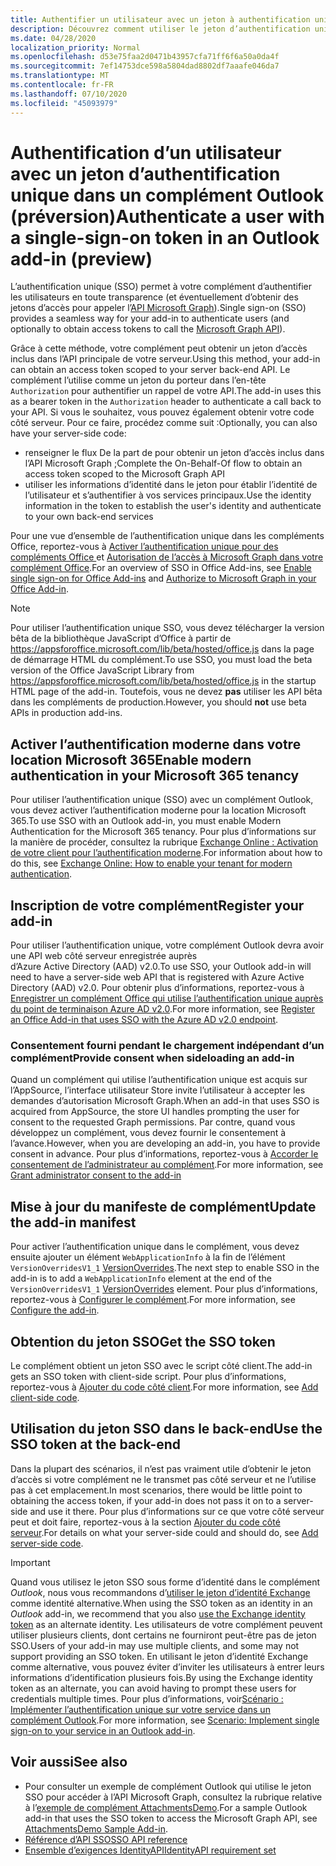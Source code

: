 ```yaml
---
title: Authentifier un utilisateur avec un jeton à authentification unique
description: Découvrez comment utiliser le jeton d’authentification unique fourni par un complément Outlook pour implémenter l’authentification unique (SSO) sur votre service.
ms.date: 04/28/2020
localization_priority: Normal
ms.openlocfilehash: d53e75faa2d0471b43957cfa71ff6f6a50a0da4f
ms.sourcegitcommit: 7ef14753dce598a5804dad8802df7aaafe046da7
ms.translationtype: MT
ms.contentlocale: fr-FR
ms.lasthandoff: 07/10/2020
ms.locfileid: "45093979"
---
```

# <a name="authenticate-a-user-with-a-single-sign-on-token-in-an-outlook-add-in-preview"></a><span data-ttu-id="98e03-103">Authentification d’un utilisateur avec un jeton d’authentification unique dans un complément Outlook (préversion)</span><span class="sxs-lookup"><span data-stu-id="98e03-103">Authenticate a user with a single-sign-on token in an Outlook add-in (preview)</span></span>

<span data-ttu-id="98e03-104">L’authentification unique (SSO) permet à votre complément d’authentifier les utilisateurs en toute transparence (et éventuellement d’obtenir des jetons d’accès pour appeler l’[API Microsoft Graph](/graph/overview)).</span><span class="sxs-lookup"><span data-stu-id="98e03-104">Single sign-on (SSO) provides a seamless way for your add-in to authenticate users (and optionally to obtain access tokens to call the [Microsoft Graph API](/graph/overview)).</span></span>

<span data-ttu-id="98e03-105">Grâce à cette méthode, votre complément peut obtenir un jeton d’accès inclus dans l’API principale de votre serveur.</span><span class="sxs-lookup"><span data-stu-id="98e03-105">Using this method, your add-in can obtain an access token scoped to your server back-end API.</span></span> <span data-ttu-id="98e03-106">Le complément l’utilise comme un jeton du porteur dans l’en-tête `Authorization` pour authentifier un rappel de votre API.</span><span class="sxs-lookup"><span data-stu-id="98e03-106">The add-in uses this as a bearer token in the `Authorization` header to authenticate a call back to your API.</span></span> <span data-ttu-id="98e03-107">Si vous le souhaitez, vous pouvez également obtenir votre code côté serveur. Pour ce faire, procédez comme suit :</span><span class="sxs-lookup"><span data-stu-id="98e03-107">Optionally, you can also have your server-side code:</span></span>

- <span data-ttu-id="98e03-108">renseigner le flux De la part de pour obtenir un jeton d’accès inclus dans l’API Microsoft Graph ;</span><span class="sxs-lookup"><span data-stu-id="98e03-108">Complete the On-Behalf-Of flow to obtain an access token scoped to the Microsoft Graph API</span></span>
- <span data-ttu-id="98e03-109">utiliser les informations d’identité dans le jeton pour établir l’identité de l’utilisateur et s’authentifier à vos services principaux.</span><span class="sxs-lookup"><span data-stu-id="98e03-109">Use the identity information in the token to establish the user's identity and authenticate to your own back-end services</span></span>

<span data-ttu-id="98e03-110">Pour une vue d’ensemble de l’authentification unique dans les compléments Office, reportez-vous à [Activer l’authentification unique pour des compléments Office ](../develop/sso-in-office-add-ins.md) et [Autorisation de l’accès à Microsoft Graph dans votre complément Office](../develop/authorize-to-microsoft-graph.md).</span><span class="sxs-lookup"><span data-stu-id="98e03-110">For an overview of SSO in Office Add-ins, see [Enable single sign-on for Office Add-ins](../develop/sso-in-office-add-ins.md) and [Authorize to Microsoft Graph in your Office Add-in](../develop/authorize-to-microsoft-graph.md).</span></span>

> [!NOTE]
> <span data-ttu-id="98e03-111">Pour utiliser l’authentification unique SSO, vous devez télécharger la version bêta de la bibliothèque JavaScript d’Office à partir de https://appsforoffice.microsoft.com/lib/beta/hosted/office.js dans la page de démarrage HTML du complément.</span><span class="sxs-lookup"><span data-stu-id="98e03-111">To use SSO, you must load the beta version of the Office JavaScript Library from https://appsforoffice.microsoft.com/lib/beta/hosted/office.js in the startup HTML page of the add-in.</span></span> <span data-ttu-id="98e03-112">Toutefois, vous ne devez **pas** utiliser les API bêta dans les compléments de production.</span><span class="sxs-lookup"><span data-stu-id="98e03-112">However, you should **not** use beta APIs in production add-ins.</span></span>

## <a name="enable-modern-authentication-in-your-microsoft-365-tenancy"></a><span data-ttu-id="98e03-113">Activer l’authentification moderne dans votre location Microsoft 365</span><span class="sxs-lookup"><span data-stu-id="98e03-113">Enable modern authentication in your Microsoft 365 tenancy</span></span>

<span data-ttu-id="98e03-114">Pour utiliser l’authentification unique (SSO) avec un complément Outlook, vous devez activer l’authentification moderne pour la location Microsoft 365.</span><span class="sxs-lookup"><span data-stu-id="98e03-114">To use SSO with an Outlook add-in, you must enable Modern Authentication for the Microsoft 365 tenancy.</span></span> <span data-ttu-id="98e03-115">Pour plus d’informations sur la manière de procéder, consultez la rubrique [Exchange Online : Activation de votre client pour l’authentification moderne](https://social.technet.microsoft.com/wiki/contents/articles/32711.exchange-online-how-to-enable-your-tenant-for-modern-authentication.aspx).</span><span class="sxs-lookup"><span data-stu-id="98e03-115">For information about how to do this, see [Exchange Online: How to enable your tenant for modern authentication](https://social.technet.microsoft.com/wiki/contents/articles/32711.exchange-online-how-to-enable-your-tenant-for-modern-authentication.aspx).</span></span>

## <a name="register-your-add-in"></a><span data-ttu-id="98e03-116">Inscription de votre complément</span><span class="sxs-lookup"><span data-stu-id="98e03-116">Register your add-in</span></span>

<span data-ttu-id="98e03-117">Pour utiliser l’authentification unique, votre complément Outlook devra avoir une API web côté serveur enregistrée auprès d’Azure Active Directory (AAD) v2.0.</span><span class="sxs-lookup"><span data-stu-id="98e03-117">To use SSO, your Outlook add-in will need to have a server-side web API that is registered with Azure Active Directory (AAD) v2.0.</span></span> <span data-ttu-id="98e03-118">Pour obtenir plus d’informations, reportez-vous à [Enregistrer un complément Office qui utilise l’authentification unique auprès du point de terminaison Azure AD v2.0](../develop/register-sso-add-in-aad-v2.md).</span><span class="sxs-lookup"><span data-stu-id="98e03-118">For more information, see [Register an Office Add-in that uses SSO with the Azure AD v2.0 endpoint](../develop/register-sso-add-in-aad-v2.md).</span></span>

### <a name="provide-consent-when-sideloading-an-add-in"></a><span data-ttu-id="98e03-119">Consentement fourni pendant le chargement indépendant d’un complément</span><span class="sxs-lookup"><span data-stu-id="98e03-119">Provide consent when sideloading an add-in</span></span>

<span data-ttu-id="98e03-120">Quand un complément qui utilise l’authentification unique est acquis sur l’AppSource, l’interface utilisateur Store invite l’utilisateur à accepter les demandes d’autorisation Microsoft Graph.</span><span class="sxs-lookup"><span data-stu-id="98e03-120">When an add-in that uses SSO is acquired from AppSource, the store UI handles prompting the user for consent to the requested Graph permissions.</span></span> <span data-ttu-id="98e03-121">Par contre, quand vous développez un complément, vous devez fournir le consentement à l’avance.</span><span class="sxs-lookup"><span data-stu-id="98e03-121">However, when you are developing an add-in, you have to provide consent in advance.</span></span> <span data-ttu-id="98e03-122">Pour plus d’informations, reportez-vous à [Accorder le consentement de l’administrateur au complément](../develop/grant-admin-consent-to-an-add-in.md).</span><span class="sxs-lookup"><span data-stu-id="98e03-122">For more information, see [Grant administrator consent to the add-in](../develop/grant-admin-consent-to-an-add-in.md)</span></span>

## <a name="update-the-add-in-manifest"></a><span data-ttu-id="98e03-123">Mise à jour du manifeste de complément</span><span class="sxs-lookup"><span data-stu-id="98e03-123">Update the add-in manifest</span></span>

<span data-ttu-id="98e03-124">Pour activer l’authentification unique dans le complément, vous devez ensuite ajouter un élément `WebApplicationInfo` à la fin de l’élément `VersionOverridesV1_1` [VersionOverrides](../reference/manifest/versionoverrides.md).</span><span class="sxs-lookup"><span data-stu-id="98e03-124">The next step to enable SSO in the add-in is to add a `WebApplicationInfo` element at the end of the `VersionOverridesV1_1` [VersionOverrides](../reference/manifest/versionoverrides.md) element.</span></span> <span data-ttu-id="98e03-125">Pour plus d’informations, reportez-vous à [Configurer le complément](../develop/sso-in-office-add-ins.md#configure-the-add-in).</span><span class="sxs-lookup"><span data-stu-id="98e03-125">For more information, see [Configure the add-in](../develop/sso-in-office-add-ins.md#configure-the-add-in).</span></span>

## <a name="get-the-sso-token"></a><span data-ttu-id="98e03-126">Obtention du jeton SSO</span><span class="sxs-lookup"><span data-stu-id="98e03-126">Get the SSO token</span></span>

<span data-ttu-id="98e03-127">Le complément obtient un jeton SSO avec le script côté client.</span><span class="sxs-lookup"><span data-stu-id="98e03-127">The add-in gets an SSO token with client-side script.</span></span> <span data-ttu-id="98e03-128">Pour plus d’informations, reportez-vous à [Ajouter du code côté client](../develop/sso-in-office-add-ins.md#add-client-side-code).</span><span class="sxs-lookup"><span data-stu-id="98e03-128">For more information, see [Add client-side code](../develop/sso-in-office-add-ins.md#add-client-side-code).</span></span>

## <a name="use-the-sso-token-at-the-back-end"></a><span data-ttu-id="98e03-129">Utilisation du jeton SSO dans le back-end</span><span class="sxs-lookup"><span data-stu-id="98e03-129">Use the SSO token at the back-end</span></span>

<span data-ttu-id="98e03-130">Dans la plupart des scénarios, il n’est pas vraiment utile d’obtenir le jeton d’accès si votre complément ne le transmet pas côté serveur et ne l’utilise pas à cet emplacement.</span><span class="sxs-lookup"><span data-stu-id="98e03-130">In most scenarios, there would be little point to obtaining the access token, if your add-in does not pass it on to a server-side and use it there.</span></span> <span data-ttu-id="98e03-131">Pour plus d’informations sur ce que votre côté serveur peut et doit faire, reportez-vous à la section [Ajouter du code côté serveur](../develop/sso-in-office-add-ins.md#add-server-side-code).</span><span class="sxs-lookup"><span data-stu-id="98e03-131">For details on what your server-side could and should do, see [Add server-side code](../develop/sso-in-office-add-ins.md#add-server-side-code).</span></span>

> [!IMPORTANT]
> <span data-ttu-id="98e03-132">Quand vous utilisez le jeton SSO sous forme d’identité dans le complément *Outlook*, nous vous recommandons d’[utiliser le jeton d’identité Exchange](authenticate-a-user-with-an-identity-token.md) comme identité alternative.</span><span class="sxs-lookup"><span data-stu-id="98e03-132">When using the SSO token as an identity in an *Outlook* add-in, we recommend that you also [use the Exchange identity token](authenticate-a-user-with-an-identity-token.md) as an alternate identity.</span></span> <span data-ttu-id="98e03-133">Les utilisateurs de votre complément peuvent utiliser plusieurs clients, dont certains ne fourniront peut-être pas de jeton SSO.</span><span class="sxs-lookup"><span data-stu-id="98e03-133">Users of your add-in may use multiple clients, and some may not support providing an SSO token.</span></span> <span data-ttu-id="98e03-134">En utilisant le jeton d’identité Exchange comme alternative, vous pouvez éviter d’inviter les utilisateurs à entrer leurs informations d’identification plusieurs fois.</span><span class="sxs-lookup"><span data-stu-id="98e03-134">By using the Exchange identity token as an alternate, you can avoid having to prompt these users for credentials multiple times.</span></span> <span data-ttu-id="98e03-135">Pour plus d’informations, voir[Scénario : Implémenter l’authentification unique sur votre service dans un complément Outlook](implement-sso-in-outlook-add-in.md).</span><span class="sxs-lookup"><span data-stu-id="98e03-135">For more information, see [Scenario: Implement single sign-on to your service in an Outlook add-in](implement-sso-in-outlook-add-in.md).</span></span>

## <a name="see-also"></a><span data-ttu-id="98e03-136">Voir aussi</span><span class="sxs-lookup"><span data-stu-id="98e03-136">See also</span></span>

- <span data-ttu-id="98e03-137">Pour consulter un exemple de complément Outlook qui utilise le jeton SSO pour accéder à l’API Microsoft Graph, consultez la rubrique relative à l’[exemple de complément AttachmentsDemo](https://github.com/OfficeDev/outlook-add-in-attachments-demo).</span><span class="sxs-lookup"><span data-stu-id="98e03-137">For a sample Outlook add-in that uses the SSO token to access the Microsoft Graph API, see [AttachmentsDemo Sample Add-in](https://github.com/OfficeDev/outlook-add-in-attachments-demo).</span></span>
- [<span data-ttu-id="98e03-138">Référence d’API SSO</span><span class="sxs-lookup"><span data-stu-id="98e03-138">SSO API reference</span></span>](../develop/sso-in-office-add-ins.md#sso-api-reference)
- [<span data-ttu-id="98e03-139">Ensemble d’exigences IdentityAPI</span><span class="sxs-lookup"><span data-stu-id="98e03-139">IdentityAPI requirement set</span></span>](../reference/requirement-sets/identity-api-requirement-sets.md)
